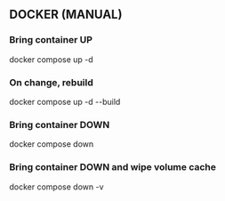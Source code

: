 ## DOCKER (MANUAL)

### Bring container UP
docker compose up -d

### On change, rebuild
docker compose up -d --build

### Bring container DOWN
docker compose down

### Bring container DOWN and wipe volume cache
docker compose down -v